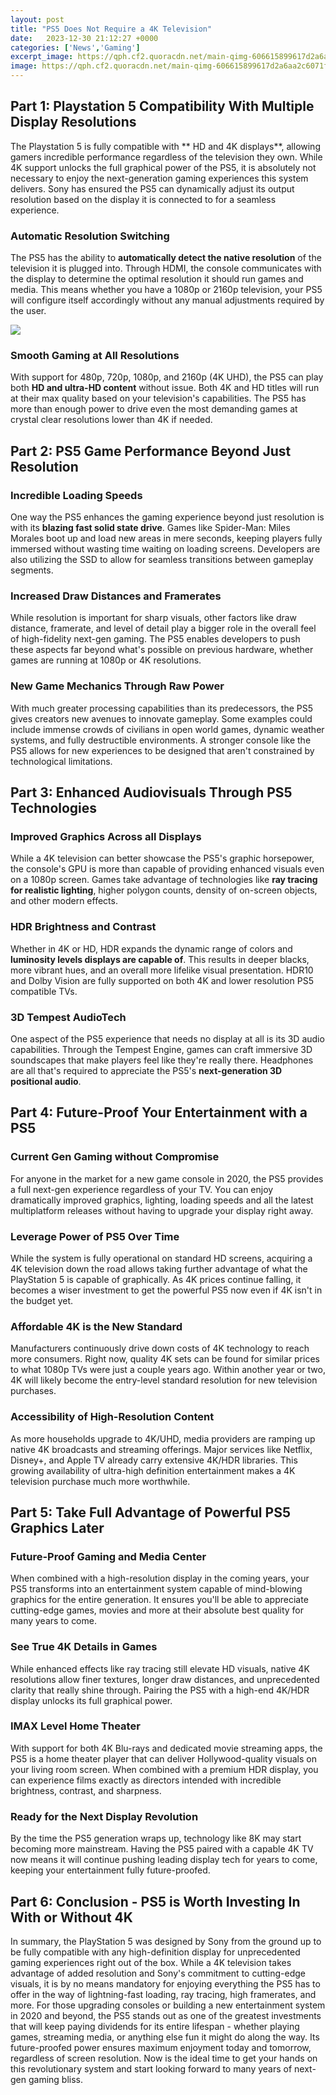 ```yaml
---
layout: post
title: "PS5 Does Not Require a 4K Television"
date:   2023-12-30 21:12:27 +0000
categories: ['News','Gaming']
excerpt_image: https://qph.cf2.quoracdn.net/main-qimg-606615899617d2a6aa2c6071f0473aad-lq
image: https://qph.cf2.quoracdn.net/main-qimg-606615899617d2a6aa2c6071f0473aad-lq
---
```


## Part 1: Playstation 5 Compatibility With Multiple Display Resolutions
The Playstation 5 is fully compatible with ** HD and 4K displays**, allowing gamers incredible performance regardless of the television they own. While 4K support unlocks the full graphical power of the PS5, it is absolutely not necessary to enjoy the next-generation gaming experiences this system delivers. Sony has ensured the PS5 can dynamically adjust its output resolution based on the display it is connected to for a seamless experience.
### Automatic Resolution Switching  
The PS5 has the ability to **automatically detect the native resolution** of the television it is plugged into. Through HDMI, the console communicates with the display to determine the optimal resolution it should run games and media. This means whether you have a 1080p or 2160p television, your PS5 will configure itself accordingly without any manual adjustments required by the user.

![](https://qph.cf2.quoracdn.net/main-qimg-606615899617d2a6aa2c6071f0473aad-lq)
### Smooth Gaming at All Resolutions
With support for 480p, 720p, 1080p, and 2160p (4K UHD), the PS5 can play both **HD and ultra-HD content** without issue. Both 4K and HD titles will run at their max quality based on your television's capabilities. The PS5 has more than enough power to drive even the most demanding games at crystal clear resolutions lower than 4K if needed.
## Part 2: PS5 Game Performance Beyond Just Resolution 
### Incredible Loading Speeds 
One way the PS5 enhances the gaming experience beyond just resolution is with its **blazing fast solid state drive**. Games like Spider-Man: Miles Morales boot up and load new areas in mere seconds, keeping players fully immersed without wasting time waiting on loading screens. Developers are also utilizing the SSD to allow for seamless transitions between gameplay segments.
### Increased Draw Distances and Framerates
While resolution is important for sharp visuals, other factors like draw distance, framerate, and level of detail play a bigger role in the overall feel of high-fidelity next-gen gaming. The PS5 enables developers to push these aspects far beyond what's possible on previous hardware, whether games are running at 1080p or 4K resolutions. 
### New Game Mechanics Through Raw Power
With much greater processing capabilities than its predecessors, the PS5 gives creators new avenues to innovate gameplay. Some examples could include immense crowds of civilians in open world games, dynamic weather systems, and fully destructible environments. A stronger console like the PS5 allows for new experiences to be designed that aren't constrained by technological limitations.
## Part 3: Enhanced Audiovisuals Through PS5 Technologies
### Improved Graphics Across all Displays
While a 4K television can better showcase the PS5's graphic horsepower, the console's GPU is more than capable of providing enhanced visuals even on a 1080p screen. Games take advantage of technologies like **ray tracing for realistic lighting**, higher polygon counts, density of on-screen objects, and other modern effects.  
### HDR Brightness and Contrast 
Whether in 4K or HD, HDR expands the dynamic range of colors and **luminosity levels displays are capable of**. This results in deeper blacks, more vibrant hues, and an overall more lifelike visual presentation. HDR10 and Dolby Vision are fully supported on both 4K and lower resolution PS5 compatible TVs.
### 3D Tempest AudioTech 
One aspect of the PS5 experience that needs no display at all is its 3D audio capabilities. Through the Tempest Engine, games can craft immersive 3D soundscapes that make players feel like they're really there. Headphones are all that's required to appreciate the PS5's **next-generation 3D positional audio**.
## Part 4: Future-Proof Your Entertainment with a PS5
### Current Gen Gaming without Compromise  
For anyone in the market for a new game console in 2020, the PS5 provides a full next-gen experience regardless of your TV. You can enjoy dramatically improved graphics, lighting, loading speeds and all the latest multiplatform releases without having to upgrade your display right away. 
### Leverage Power of PS5 Over Time
While the system is fully operational on standard HD screens, acquiring a 4K television down the road allows taking further advantage of what the PlayStation 5 is capable of graphically. As 4K prices continue falling, it becomes a wiser investment to get the powerful PS5 now even if 4K isn't in the budget yet. 
### Affordable 4K is the New Standard  
Manufacturers continuously drive down costs of 4K technology to reach more consumers. Right now, quality 4K sets can be found for similar prices to what 1080p TVs were just a couple years ago. Within another year or two, 4K will likely become the entry-level standard resolution for new television purchases.
### Accessibility of High-Resolution Content 
As more households upgrade to 4K/UHD, media providers are ramping up native 4K broadcasts and streaming offerings. Major services like Netflix, Disney+, and Apple TV already carry extensive 4K/HDR libraries. This growing availability of ultra-high definition entertainment makes a 4K television purchase much more worthwhile.
## Part 5: Take Full Advantage of Powerful PS5 Graphics Later   
### Future-Proof Gaming and Media Center
When combined with a high-resolution display in the coming years, your PS5 transforms into an entertainment system capable of mind-blowing graphics for the entire generation. It ensures you'll be able to appreciate cutting-edge games, movies and more at their absolute best quality for many years to come. 
### See True 4K Details in Games   
While enhanced effects like ray tracing still elevate HD visuals, native 4K resolutions allow finer textures, longer draw distances, and unprecedented clarity that really shine through. Pairing the PS5 with a high-end 4K/HDR display unlocks its full graphical power.
### IMAX Level Home Theater
With support for both 4K Blu-rays and dedicated movie streaming apps, the PS5 is a home theater player that can deliver Hollywood-quality visuals on your living room screen. When combined with a premium HDR display, you can experience films exactly as directors intended with incredible brightness, contrast, and sharpness.
### Ready for the Next Display Revolution   
By the time the PS5 generation wraps up, technology like 8K may start becoming more mainstream. Having the PS5 paired with a capable 4K TV now means it will continue pushing leading display tech for years to come, keeping your entertainment fully future-proofed.   
## Part 6: Conclusion - PS5 is Worth Investing In With or Without 4K  
In summary, the PlayStation 5 was designed by Sony from the ground up to be fully compatible with any high-definition display for unprecedented gaming experiences right out of the box. While a 4K television takes advantage of added resolution and Sony's commitment to cutting-edge visuals, it is by no means mandatory for enjoying everything the PS5 has to offer in the way of lightning-fast loading, ray tracing, high framerates, and more. 
For those upgrading consoles or building a new entertainment system in 2020 and beyond, the PS5 stands out as one of the greatest investments that will keep paying dividends for its entire lifespan - whether playing games, streaming media, or anything else fun it might do along the way. Its future-proofed power ensures maximum enjoyment today and tomorrow, regardless of screen resolution. Now is the ideal time to get your hands on this revolutionary system and start looking forward to many years of next-gen gaming bliss.